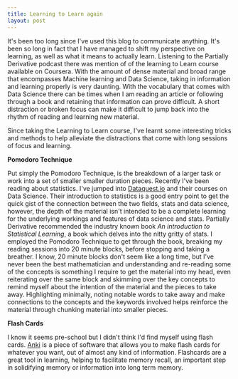 ```yaml
---
title: Learning to Learn again
layout: post
---
```


It's been too long since I've used this blog to communicate anything.
It's been so long in fact that I have managed to shift my perspective on learning,
as well as what it means to actually learn.
Listening to the Partially Derivative podcast there was mention of of the learning
to Learn course available on Coursera.
With the amount of dense material and broad range that encompasses Machine learning
and Data Science, taking in information and learning properly is very daunting.
With the vocabulary that comes with Data Science there can be times when I am reading
an article or following through a book and retaining that information can prove difficult.
A short distraction or broken focus can make it difficult to jump back into the rhythm of reading
and learning new material.

Since taking the Learning to Learn course, I've learnt some interesting tricks and methods to help
alleviate the distractions that come with long sessions of focus and learning.

**Pomodoro Technique**

Put simply the Pomodoro Technique, is the breakdown of a larger task or work into a set of smaller smaller duration pieces. Recently I've been reading about statistics. I've jumped into [Dataquest.io](http://dataquest.io) and their courses on Data Science. Their introduction to statistics is a good entry point to get the quick gist of the connection between the two fields, stats and data science, however, the depth of the material isn't intended to be a complete learning for the underlying workings and features of data science and stats. Partially Derivative recommended the industry known book *An introduction to Statistical Learning*, a book which delves into the nitty gritty of stats. I employed the Pomodoro Technique to get through the book, breaking my reading sessions into 20 minute blocks, before stopping and taking a breather. I know, 20 minute blocks don't seem like a long time, but I've never been the best mathematician and understanding and re-reading some of the concepts is something I require to get the material into my head, even reiterating over the same block and skimming over the key concepts to remind myself about the intention of the material and the pieces to take away. Highlighting minimally, noting notable words to take away and make connections to the concepts and the keywords involved helps reinforce the material through chunking material into smaller pieces.

**Flash Cards**

I know it seems pre-school but I didn't think I'd find myself using flash cards.
[Anki](https://apps.ankiweb.net) is a piece of software that allows you to make flash cards for whatever you want, out of almost any kind of information. Flashcards are a great tool in learning, helping to facilitate memory recall, an important step in solidifying memory or information into long term memory.  

